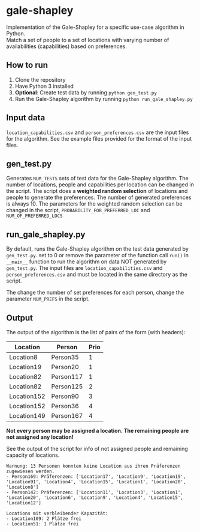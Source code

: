 # gale-shapley
Implementation of the Gale-Shapley for a specific use-case algorithm in Python.   
Match a set of people to a set of locations with varying number of availabilities (capabilities) based on preferences.

## How to run
1. Clone the repository
2. Have Python 3 installed
3. **Optional**: Create test data by running `python gen_test.py`
3. Run the Gale-Shapley algorithm by running `python run_gale_shapley.py`

## Input data
``location_capabilities.csv`` and ``person_preferences.csv`` are the input files for the algorithm.
See the example files provided for the format of the input files.

## gen_test.py
Generates `NUM_TESTS` sets of test data for the Gale-Shapley algorithm. The number of locations, people and capabilities per location can be changed in the script.
The script does a **weighted random selection** of locations and people to generate the preferences. The number of generated preferences is always 10. The parameters for the weighted random selection can be changed in the script, `PROBABILITY_FOR_PREFERRED_LOC` and `NUM_OF_PREFERRED_LOCS`

## run_gale_shapley.py
By default, runs the Gale-Shapley algorithm on the test data generated by ``gen_test.py``.
set to 0 or remove the parameter of the function call `run()` in `__main__` function to run the algorithm on data NOT generated by `gen_test.py`.
The input files are ``location_capabilities.csv`` and ``person_preferences.csv`` and must be located in the same directory as the script.

The change the number of set preferences for each person, change the parameter `NUM_PREFS` in the script.

## Output
The output of the algorithm is the list of pairs of the form (with headers):

|Location   |Person   |Prio
|-----------|---------|----
|Location8  |Person35 |1
|Location19 |Person20 |1
|Location82 |Person117|1
|Location82 |Person125|2
|Location152|Person90 |3
|Location152|Person36 |4
|Location149|Person167|4

**Not every person may be assigned a location. The remaining people are not assigned any location!**

See the output of the script for info of not assigned people and remaining capacity of locations.

    Warnung: 13 Personen konnten keine Location aus ihren Präferenzen zugewiesen werden.
    - Person169: Präferenzen: ['Location17', 'Location9', 'Location19', 'Location91', 'Location4', 'Location15', 'Location1', 'Location20', 'Location8']
    - Person142: Präferenzen: ['Location11', 'Location3', 'Location1', 'Location20', 'Location6', 'Location9', 'Location4', 'Location15', 'Location12']

    Locations mit verbleibender Kapazität:
    - Location109: 2 Plätze frei
    - Location51: 1 Plätze frei
